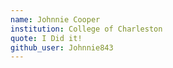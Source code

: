 ```yaml
---
name: Johnnie Cooper
institution: College of Charleston
quote: I Did it!
github_user: Johnnie843
---
```

